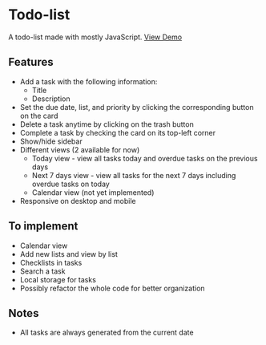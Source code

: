 # Todo-list
A todo-list made with mostly JavaScript. [View Demo](https://rintheo.github.io/todo-list/)

## Features
- Add a task with the following information:
  - Title
  - Description
- Set the due date, list, and priority by clicking the corresponding button on the card
- Delete a task anytime by clicking on the trash button
- Complete a task by checking the card on its top-left corner
- Show/hide sidebar
- Different views (2 available for now)
  - Today view - view all tasks today and overdue tasks on the previous days
  - Next 7 days view - view all tasks for the next 7 days including overdue tasks on today
  - Calendar view (not yet implemented)
- Responsive on desktop and mobile

## To implement
- Calendar view
- Add new lists and view by list
- Checklists in tasks
- Search a task
- Local storage for tasks
- Possibly refactor the whole code for better organization

## Notes
- All tasks are always generated from the current date
